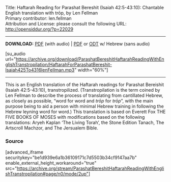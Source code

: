 <html>
<head></head>
<body>
Title: Haftarah Reading for Parashat Bereshit (Isaiah 42:5-43:10): Chantable English translation with trōp, by Len Fellman<br />
Primary contributor: len.fellman<br />
Attribution and License: please consult the following URL: <a href="http://opensiddur.org/?p=22029">http://opensiddur.org/?p=22029</a>
<p />
<hr />

<style type="text/css" media="all">.printfriendly {display: none!important;}</style>

<strong>DOWNLOAD:</strong> <a href="https://archive.org/download/ParashatBereshitHaftarahReadingWithEnglishTranstropilation/Parashat%20Bereshit%20Haftarah%20Reading%20%28Isaiah%2042-5%20to%2043-10%29%20in%20English%20transtropilation%20with%20audio%20%28Len%20Fellman%202018%29.pdf">PDF</a> (with audio) | <a href="https://archive.org/download/ParashatBereshitHaftarahReadingWithEnglishTranstropilation/ParashatBereshitHaftarahReadingisaiah42-5To43-10InEnglishTranstropilationlenFellman2018.pdf">PDF</a> or <a href="https://archive.org/download/ParashatBereshitHaftarahReadingWithEnglishTranstropilation/ParashatBereshitHaftarahReadingisaiah42-5To43-10InEnglishTranstropilationlenFellman2018.odt">ODT</a> w/ Hebrew (sans audio)


[su_audio url="https://archive.org/download/ParashatBereshitHaftarahReadingWithEnglishTranstropilation/HaftarahForParashatBereshit-Isaiah425To4316lenFellman.mp3" width="60%"]


<hr />

This is an English translation of the Haftarah readings for Parashat Bereishit (Isaiah 42:5-43:10), transtropilized. (Transtropilation is the term coined by Len Fellman to describe the process of translating from cantillated Hebrew, as closely as possible, “word for word and <em>trōp</em> for <em>trōp</em>”, with the main purpose being to aid a person with minimal Hebrew training in following the Hebrew leyning word for word.) This translation is based on Everett Fox THE FIVE BOOKS OF MOSES with modifications based on the following translations: Aryeh Kaplan ‘The Living Torah’, the Stone Edition Tanach, The Artscroll Machzor, and The Jersualem Bible.

<h3>Source</h3>

[advanced_iframe securitykey="be1d939e6a1b36109171c7d5503b34cf9147aa7b" enable_external_height_workaround="true" src="https://archive.org/stream/ParashatBereshitHaftarahReadingWithEnglishTranstropilation#page/n0/mode/2up"]
</body>
</html>